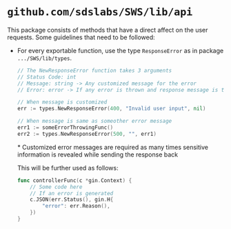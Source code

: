 # `github.com/sdslabs/SWS/lib/api`

This package consists of methods that have a direct affect on the user requests. Some guidelines that need to be followed:

- For every exportable function, use the type `ResponseError` as in package `.../SWS/lib/types`.

  ```go
  // The NewResponseError function takes 3 arguments
  // Status Code: int
  // Message: string -> Any customized message for the error
  // Error: error -> If any error is thrown and response message is the same

  // When message is customized
  err := types.NewResponseError(400, "Invalid user input", nil)

  // When message is same as someother error message
  err1 := someErrorThrowingFunc()
  err2 := types.NewResponseError(500, "", err1)
  ```

  \* Customized error messages are required as many times sensitive information is revealed while sending the response back

  This will be further used as follows:

  ```go
  func controllerFunc(c *gin.Context) {
      // Some code here
      // If an error is generated
      c.JSON(err.Status(), gin.H{
          "error": err.Reason(),
      })
  }
  ```
